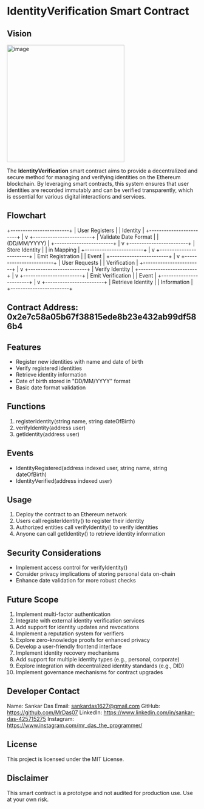 # IdentityVerification Smart Contract

## Vision
<img width="309" alt="image" src="https://github.com/user-attachments/assets/604d7994-56a8-4544-b268-13a848fa43d1">


The **IdentityVerification** smart contract aims to provide a decentralized and secure method for managing and verifying identities on the Ethereum blockchain. By leveraging smart contracts, this system ensures that user identities are recorded immutably and can be verified transparently, which is essential for various digital interactions and services.

## Flowchart

+------------------------+
|  User Registers        |
|  Identity              |
+------------------------+
            |
            v
+------------------------+
|  Validate Date Format  |
|  (DD/MM/YYYY)          |
+------------------------+
            |
            v
+------------------------+
|  Store Identity        |
|  in Mapping            |
+------------------------+
            |
            v
+------------------------+
|  Emit Registration     |
|  Event                 |
+------------------------+
            |
            v
+------------------------+
|  User Requests         |
|  Verification          |
+------------------------+
            |
            v
+------------------------+
|  Verify Identity       |
+------------------------+
            |
            v
+------------------------+
|  Emit Verification     |
|  Event                 |
+------------------------+
            |
            v
+------------------------+
|  Retrieve Identity     |
|  Information           |
+------------------------+
## Contract Address: 0x2e7c58a05b67f38815ede8b23e432ab99df586b4


## Features
- Register new identities with name and date of birth
- Verify registered identities
- Retrieve identity information
- Date of birth stored in "DD/MM/YYYY" format
- Basic date format validation

## Functions
1. registerIdentity(string name, string dateOfBirth)
2. verifyIdentity(address user)
3. getIdentity(address user)

## Events
- IdentityRegistered(address indexed user, string name, string dateOfBirth)
- IdentityVerified(address indexed user)

## Usage
1. Deploy the contract to an Ethereum network
2. Users call registerIdentity() to register their identity
3. Authorized entities call verifyIdentity() to verify identities
4. Anyone can call getIdentity() to retrieve identity information

## Security Considerations
- Implement access control for verifyIdentity()
- Consider privacy implications of storing personal data on-chain
- Enhance date validation for more robust checks

## Future Scope
1. Implement multi-factor authentication
2. Integrate with external identity verification services
3. Add support for identity updates and revocations
4. Implement a reputation system for verifiers
5. Explore zero-knowledge proofs for enhanced privacy
6. Develop a user-friendly frontend interface
7. Implement identity recovery mechanisms
8. Add support for multiple identity types (e.g., personal, corporate)
9. Explore integration with decentralized identity standards (e.g., DID)
10. Implement governance mechanisms for contract upgrades

## Developer Contact
Name: Sankar Das
Email: sankardas1627@gmail.com
GitHub: https://github.com/MrDas07
LinkedIn: https://www.linkedin.com/in/sankar-das-425715275
Instagram: https://www.instagram.com/mr_das_the_programmer/

## License
This project is licensed under the MIT License.

## Disclaimer
This smart contract is a prototype and not audited for production use. Use at your own risk.
